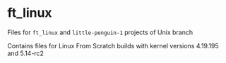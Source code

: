 # ft_linux

Files for `ft_linux` and `little-penguin-1` projects of Unix branch

Contains files for Linux From Scratch builds with kernel versions 4.19.195 and 5.14-rc2
